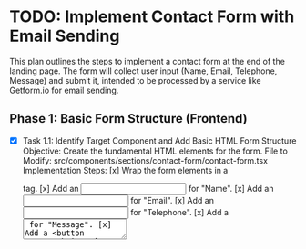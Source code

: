 # TODO: Implement Contact Form with Email Sending

This plan outlines the steps to implement a contact form at the end of the landing page. The form will collect user input (Name, Email, Telephone, Message) and submit it, intended to be processed by a service like Getform.io for email sending.

## Phase 1: Basic Form Structure (Frontend)

-[x] Task 1.1: Identify Target Component and Add Basic HTML Form Structure
Objective: Create the fundamental HTML elements for the form.
File to Modify: src/components/sections/contact-form/contact-form.tsx
Implementation Steps:
[x] Wrap the form elements in a <form> tag.
[x] Add an <input type="text"> for "Name".
[x] Add an <input type="email"> for "Email".
[x] Add an <input type="tel"> for "Telephone".
[x] Add a <textarea> for "Message".
[x] Add a <button type="submit"> for "Submit".

- [x] **Task 1.2: Add Labels for Form Fields**
    *   **Objective:** Provide accessible labels for each form input.
    *   **File to Modify:** `src/components/sections/contact-form/contact-form.tsx`
    *   **Implementation Steps:**
        - [x] Add a `<label htmlFor="name">` for the Name input.
        - [x] Add a `<label htmlFor="email">` for the Email input.
        - [x] Add a `<label htmlFor="telephone">` for the Telephone input.
        - [x] Add a `<label htmlFor="message">` for the Message textarea.

- [x] **Task 1.3: Apply Basic Styling for Form Layout**
    *   **Objective:** Arrange form elements using Tailwind CSS for initial layout.
    *   **File to Modify:** `src/components/sections/contact-form/contact-form.tsx`
    *   **Implementation Steps:**
        - [x] Style the main `<form>` container to manage the vertical arrangement of field groups (label + input). Use flex column and gap.
        - [x] Style each field group (div containing label and input/textarea) for proper spacing.

- [x] **Task 1.4: Style Input Fields and Textarea**
    *   **Objective:** Apply consistent styling to all input fields and the textarea.
    *   **File to Modify:** `src/components/sections/contact-form/contact-form.tsx`
    *   **Implementation Steps:**
        - [x] Apply Tailwind classes for padding (e.g., `px-4 py-2`), borders (e.g., `border rounded-md`), width (e.g., `w-full`), and focus states (e.g., `focus:outline-none focus:ring-1 focus:ring-blue-600`) to all `<input>` elements.
        - [x] Apply similar Tailwind classes to the `<textarea>`.

- [x] **Task 1.5: Style the Submit Button**
    *   **Objective:** Style the submit button to match the primary action button style.
    *   **File to Modify:** `src/components/sections/contact-form/contact-form.tsx`
    *   **Implementation Steps:**
        - [x] Apply Tailwind classes for background color (e.g., `bg-primary`), text color (e.g., `text-white`), padding (e.g., `px-4 py-2`), rounded corners (e.g., `rounded-md`), and full width (e.g., `w-full`).
        - [x] Use the existing `Button` component from `src/components/ui/button/button.tsx` if appropriate, configuring its variant and size.

## Phase 2: Internationalization (i18n)

- [x] **Task 2.1: Add Translation Keys in English**
    *   **Objective:** Define English translations for all form-related text.
    *   **File to Modify:** `src/messages/en.json`
    *   **Implementation Steps:**
        - [x] Add a new top-level key, e.g., `"contactUsFormSection"`.
        - [x] Inside `"contactUsFormSection"`, add keys for:
            - `title`: "Start Your Digital Health Journey with Us"
            - `name`: "Name" (for label and placeholder)
            - `email`: "Email" (for label and placeholder)
            - `telephone`: "Telephone" (for label and placeholder)
            - `message`: "Message" (for label and placeholder)
            - `submit`: "Submit" (for button text)

- [x] **Task 2.2: Add Translation Keys in Polish**
    *   **Objective:** Define Polish translations for all form-related text.
    *   **File to Modify:** `src/messages/pl.json`
    *   **Implementation Steps:**
        - [x] Add a new top-level key, e.g., `"contactUsFormSection"`.
        - [x] Inside `"contactUsFormSection"`, add Polish translations corresponding to the English keys from Task 2.1.

- [x] **Task 2.3: Implement `useTranslations` in the Form Component**
    *   **Objective:** Use the i18n hook to display translated text.
    *   **File to Modify:** `src/components/sections/contact-form/contact-form.tsx`
    *   **Implementation Steps:**
        - [x] Import `useTranslations` from `next-intl`.
        - [x] Initialize `const t = useTranslations('contactUsFormSection');`.
        - [x] Replace static text for the section title with `t('title')`.
        - [x] Replace static text for labels with `t('name')`, `t('email')`, etc.
        - [x] Replace static text for the submit button with `t('submit')`.

- [x] **Task 2.4: Add Placeholder Text and Internationalize Them**
    *   **Objective:** Add placeholder attributes to input fields and make them translatable.
    *   **Files to Modify:** `src/messages/en.json`, `src/messages/pl.json`, `src/components/sections/contact-form/contact-form.tsx`
    *   **Implementation Steps:**
        - [x] In `en.json` (under `contactUsFormSection`), add placeholder keys: e.g., `namePlaceholder`, `emailPlaceholder`, etc.
        - [x] In `pl.json`, add corresponding Polish placeholder keys.
        - [x] In `contact-form.tsx`, set the `placeholder` attribute of each input/textarea using `t('keyPlaceholder')`.

## Phase 3: Form Submission Setup (Getform.io)

- [x] **Task 3.1: (User Task) Create Getform.io Account and Endpoint**
    *   **Objective:** User needs to manually create a Getform.io account and obtain their unique form endpoint URL.
    *   **Action:** This step is for the user to perform outside of AI interaction. The AI should note this dependency.
    *   **Output:** User provides the Getform.io endpoint URL.
    https://getform.io/f/akknypoa


- [ ] **Task 3.2: Configure HTML Form for Getform.io Submission**
    *   **Objective:** Set the form's `action`, `method`, and `enctype` attributes for Getform.io.
    *   **File to Modify:** `src/components/sections/contact-form/contact-form.tsx`
    *   **Implementation Steps:**
        - [ ] Set the `<form>` `action` attribute to the Getform.io endpoint URL (use a placeholder like `"YOUR_GETFORM_ENDPOINT_URL"` initially, to be replaced by the user).
        - [ ] Set the `<form>` `method` attribute to `POST`.
        - [ ] Set the `<form>` `enctype` attribute to `multipart/form-data`.

        https://getform.io/f/akknypoa

- [x] **Task 3.3: Add `name` Attributes to Form Input Fields**
    *   **Objective:** Ensure each form field has a `name` attribute so its data is included in the submission.
    *   **File to Modify:** `src/components/sections/contact-form/contact-form.tsx`
    *   **Implementation Steps:**
        - [x] Add `name="name"` to the Name input.
        - [x] Add `name="email"` to the Email input.
        - [x] Add `name="telephone"` to the Telephone input.
        - [x] Add `name="message"` to the Message textarea.

## Phase 4: Styling and Layout Refinements (Matching Screenshot)

- [x] **Task 4.4: Refine Overall Form Section Styling**
    *   **Objective:** Ensure the entire contact form section matches the screenshot's background color and padding.
    *   **File to Modify:** `src/components/sections/contact-form/contact-form.tsx`
    *   **Implementation Steps:**
        - [x] Apply background color (e.g., `bg-gray-100` or similar).
        - [x] Apply padding (e.g., `py-12 px-6 sm:py-16 sm:px-8`).
        - [x] Apply rounded corners if the section container has them (e.g., `rounded-lg`).
        - [x] Ensure `max-w-` and `mx-auto` are used appropriately for centering.

## Phase 5: Final Touches and Testing

- [x] **Task 5.1: Add `required` Attributes to Form Fields**
    *   **Objective:** Mark essential fields as required for basic client-side validation.
    *   **File to Modify:** `src/components/sections/contact-form/contact-form.tsx`
    *   **Implementation Steps:**
        - [x] Add the `required` attribute to the Name input.
        - [x] Add the `required` attribute to the Email input.
        - [x] Add the `required` attribute to the Message textarea.
        - (Telephone can be optional or required based on preference).

- [ ] **Task 5.2: (User Task) Test Form Submission with Getform.io**
    *   **Objective:** User verifies that form submissions are correctly received in their Getform.io dashboard.
    *   **Action:** User fills out and submits the form on the live/dev site and checks Getform.io.

- [x] **Task 5.3: Review Responsiveness**
    *   **Objective:** Ensure the contact form section displays correctly on various screen sizes (mobile, tablet, desktop).
    *   **Implementation Steps:**
        - [x] Test the layout on different viewport widths.
        - [x] The form is usable and readable on small screens.